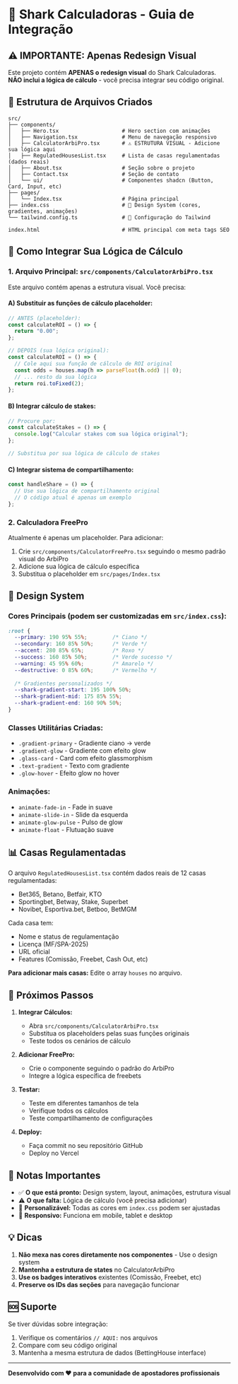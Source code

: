 # 🦈 Shark Calculadoras - Guia de Integração

## ⚠️ IMPORTANTE: Apenas Redesign Visual

Este projeto contém **APENAS o redesign visual** do Shark Calculadoras. 
**NÃO inclui a lógica de cálculo** - você precisa integrar seu código original.

## 📁 Estrutura de Arquivos Criados

```
src/
├── components/
│   ├── Hero.tsx                    # Hero section com animações
│   ├── Navigation.tsx              # Menu de navegação responsivo
│   ├── CalculatorArbiPro.tsx       # ⚠️ ESTRUTURA VISUAL - Adicione sua lógica aqui
│   ├── RegulatedHousesList.tsx     # Lista de casas regulamentadas (dados reais)
│   ├── About.tsx                   # Seção sobre o projeto
│   ├── Contact.tsx                 # Seção de contato
│   └── ui/                         # Componentes shadcn (Button, Card, Input, etc)
├── pages/
│   └── Index.tsx                   # Página principal
├── index.css                       # 🎨 Design System (cores, gradientes, animações)
└── tailwind.config.ts              # 🎨 Configuração do Tailwind

index.html                          # HTML principal com meta tags SEO
```

## 🔧 Como Integrar Sua Lógica de Cálculo

### 1. Arquivo Principal: `src/components/CalculatorArbiPro.tsx`

Este arquivo contém apenas a estrutura visual. Você precisa:

#### A) Substituir as funções de cálculo placeholder:

```typescript
// ANTES (placeholder):
const calculateROI = () => {
  return "0.00";
};

// DEPOIS (sua lógica original):
const calculateROI = () => {
  // Cole aqui sua função de cálculo de ROI original
  const odds = houses.map(h => parseFloat(h.odd) || 0);
  // ... resto da sua lógica
  return roi.toFixed(2);
};
```

#### B) Integrar cálculo de stakes:

```typescript
// Procure por:
const calculateStakes = () => {
  console.log("Calcular stakes com sua lógica original");
};

// Substitua por sua lógica de cálculo de stakes
```

#### C) Integrar sistema de compartilhamento:

```typescript
const handleShare = () => {
  // Use sua lógica de compartilhamento original
  // O código atual é apenas um exemplo
};
```

### 2. Calculadora FreePro

Atualmente é apenas um placeholder. Para adicionar:

1. Crie `src/components/CalculatorFreePro.tsx` seguindo o mesmo padrão visual do ArbiPro
2. Adicione sua lógica de cálculo específica
3. Substitua o placeholder em `src/pages/Index.tsx`

## 🎨 Design System

### Cores Principais (podem ser customizadas em `src/index.css`):

```css
:root {
  --primary: 190 95% 55%;        /* Ciano */
  --secondary: 160 85% 50%;      /* Verde */
  --accent: 280 85% 65%;         /* Roxo */
  --success: 160 85% 50%;        /* Verde sucesso */
  --warning: 45 95% 60%;         /* Amarelo */
  --destructive: 0 85% 60%;      /* Vermelho */
  
  /* Gradientes personalizados */
  --shark-gradient-start: 195 100% 50%;
  --shark-gradient-mid: 175 85% 55%;
  --shark-gradient-end: 160 90% 50%;
}
```

### Classes Utilitárias Criadas:

- `.gradient-primary` - Gradiente ciano → verde
- `.gradient-glow` - Gradiente com efeito glow
- `.glass-card` - Card com efeito glassmorphism
- `.text-gradient` - Texto com gradiente
- `.glow-hover` - Efeito glow no hover

### Animações:

- `animate-fade-in` - Fade in suave
- `animate-slide-in` - Slide da esquerda
- `animate-glow-pulse` - Pulso de glow
- `animate-float` - Flutuação suave

## 📊 Casas Regulamentadas

O arquivo `RegulatedHousesList.tsx` contém dados reais de 12 casas regulamentadas:

- Bet365, Betano, Betfair, KTO
- Sportingbet, Betway, Stake, Superbet
- Novibet, Esportiva.bet, Betboo, BetMGM

Cada casa tem:
- Nome e status de regulamentação
- Licença (MF/SPA-2025)
- URL oficial
- Features (Comissão, Freebet, Cash Out, etc)

**Para adicionar mais casas:** Edite o array `houses` no arquivo.

## 🚀 Próximos Passos

1. **Integrar Cálculos:**
   - Abra `src/components/CalculatorArbiPro.tsx`
   - Substitua os placeholders pelas suas funções originais
   - Teste todos os cenários de cálculo

2. **Adicionar FreePro:**
   - Crie o componente seguindo o padrão do ArbiPro
   - Integre a lógica específica de freebets

3. **Testar:**
   - Teste em diferentes tamanhos de tela
   - Verifique todos os cálculos
   - Teste compartilhamento de configurações

4. **Deploy:**
   - Faça commit no seu repositório GitHub
   - Deploy no Vercel

## 📝 Notas Importantes

- ✅ **O que está pronto:** Design system, layout, animações, estrutura visual
- ⚠️ **O que falta:** Lógica de cálculo (você precisa adicionar)
- 🎨 **Personalizável:** Todas as cores em `index.css` podem ser ajustadas
- 📱 **Responsivo:** Funciona em mobile, tablet e desktop

## 💡 Dicas

1. **Não mexa nas cores diretamente nos componentes** - Use o design system
2. **Mantenha a estrutura de states** no CalculatorArbiPro
3. **Use os badges interativos** existentes (Comissão, Freebet, etc)
4. **Preserve os IDs das seções** para navegação funcionar

## 🆘 Suporte

Se tiver dúvidas sobre integração:
1. Verifique os comentários `// AQUI:` nos arquivos
2. Compare com seu código original
3. Mantenha a mesma estrutura de dados (BettingHouse interface)

---

**Desenvolvido com ❤️ para a comunidade de apostadores profissionais**
